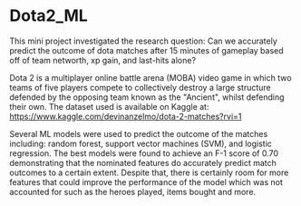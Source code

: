 # Dota2_ML
This mini project investigated the research question: Can we accurately predict the outcome of dota matches after 15 minutes of gameplay based off of team networth, xp gain, and last-hits alone? 

Dota 2 is a multiplayer online battle arena (MOBA) video game in which two teams of five players compete to collectively destroy a large structure defended by the opposing team known as the "Ancient", whilst defending their own. The dataset used is available on Kaggle at: https://www.kaggle.com/devinanzelmo/dota-2-matches?rvi=1

Several ML models were used to predict the outcome of the matches including: random forest, support vector machines (SVM), and logistic regression. The best models were found to achieve an F-1 score of 0.70 demonstrating that the nominated features do accurately predict match outcomes to a certain extent. Despite that, there is certainly room for more features that could improve the performance of the model which was not accounted for such as the heroes played, items bought and more. 
